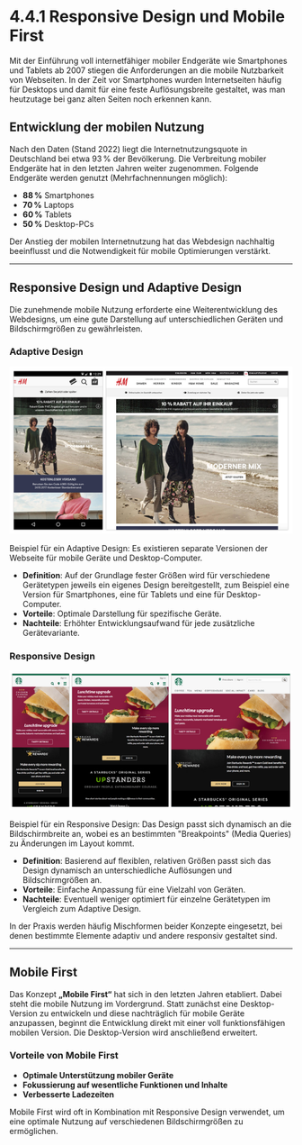 # 4.4.1 Responsive Design und Mobile First

Mit der Einführung voll internetfähiger mobiler Endgeräte wie Smartphones und Tablets ab 2007 stiegen die Anforderungen an die mobile Nutzbarkeit von Webseiten. In der Zeit vor Smartphones wurden Internetseiten häufig für Desktops und damit für eine feste Auflösungsbreite gestaltet, was man heutzutage bei ganz alten Seiten noch erkennen kann. 

## Entwicklung der mobilen Nutzung

Nach den Daten (Stand 2022) liegt die Internetnutzungsquote in Deutschland bei etwa 93 % der Bevölkerung. Die Verbreitung mobiler Endgeräte hat in den letzten Jahren weiter zugenommen. Folgende Endgeräte werden genutzt (Mehrfachnennungen möglich):

- **88 %** Smartphones
- **70 %** Laptops
- **60 %** Tablets
- **50 %** Desktop-PCs


Der Anstieg der mobilen Internetnutzung hat das Webdesign nachhaltig beeinflusst und die Notwendigkeit für mobile Optimierungen verstärkt.

---

## Responsive Design und Adaptive Design

Die zunehmende mobile Nutzung erforderte eine Weiterentwicklung des Webdesigns, um eine gute Darstellung auf unterschiedlichen Geräten und Bildschirmgrößen zu gewährleisten.

### Adaptive Design

![Beispiel für ein Adaptive Design](media/Beispiel-Adaptive.png)

Beispiel für ein Adaptive Design: Es existieren separate Versionen der Webseite für mobile Geräte und Desktop-Computer.

- **Definition**: Auf der Grundlage fester Größen wird für verschiedene Gerätetypen jeweils ein eigenes Design bereitgestellt, zum Beispiel eine Version für Smartphones, eine für Tablets und eine für Desktop-Computer.
- **Vorteile**: Optimale Darstellung für spezifische Geräte.
- **Nachteile**: Erhöhter Entwicklungsaufwand für jede zusätzliche Gerätevariante.

### Responsive Design

![Beispiel für ein Responsive Design](media/Beispiel-Responsive.png)

Beispiel für ein Responsive Design: Das Design passt sich dynamisch an die Bildschirmbreite an, wobei es an bestimmten "Breakpoints" (Media Queries) zu Änderungen im Layout kommt.

- **Definition**: Basierend auf flexiblen, relativen Größen passt sich das Design dynamisch an unterschiedliche Auflösungen und Bildschirmgrößen an.
- **Vorteile**: Einfache Anpassung für eine Vielzahl von Geräten.
- **Nachteile**: Eventuell weniger optimiert für einzelne Gerätetypen im Vergleich zum Adaptive Design.

In der Praxis werden häufig Mischformen beider Konzepte eingesetzt, bei denen bestimmte Elemente adaptiv und andere responsiv gestaltet sind.

---

## Mobile First

Das Konzept **„Mobile First“** hat sich in den letzten Jahren etabliert. Dabei steht die mobile Nutzung im Vordergrund. Statt zunächst eine Desktop-Version zu entwickeln und diese nachträglich für mobile Geräte anzupassen, beginnt die Entwicklung direkt mit einer voll funktionsfähigen mobilen Version. Die Desktop-Version wird anschließend erweitert.

### Vorteile von Mobile First

- **Optimale Unterstützung mobiler Geräte**
- **Fokussierung auf wesentliche Funktionen und Inhalte**
- **Verbesserte Ladezeiten**

Mobile First wird oft in Kombination mit Responsive Design verwendet, um eine optimale Nutzung auf verschiedenen Bildschirmgrößen zu ermöglichen.